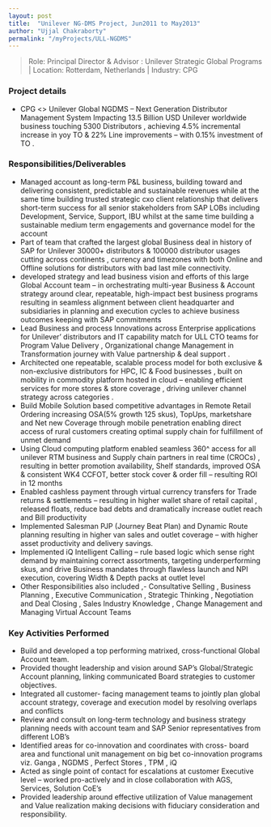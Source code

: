 ```yaml
---
layout: post
title:  "Unilever NG-DMS Project, Jun2011 to May2013"
author: "Ujjal Chakraborty"
permalink: "/myProjects/ULL-NGDMS"
---
```


>Role: Principal Director  & Advisor : Unilever Strategic Global Programs | Location: Rotterdam, Netherlands |
Industry: CPG

### Project details
- CPG <> Unilever Global NGDMS – Next Generation Distributor Management System
Impacting 13.5 Billion USD Unilever worldwide business touching 5300 Distributors , achieving 4.5% incremental increase in yoy TO & 22% Line improvements – with 0.15% investment of TO .

### Responsibilities/Deliverables
- Managed account as long-term P&L business, building toward and delivering consistent,  predictable and sustainable  revenues  while  at  the  same  time  building  trusted  strategic  cxo  client   relationship  that delivers short-term success for all senior stakeholders from SAP LOBs including  Development, Service, Support, IBU whilst at the same time building a sustainable medium term  engagements and governance model for the account
- Part  of  team  that  crafted  the  largest  global  Business  deal  in  history  of  SAP  for  Unilever  30000+ distributors & 100000 distributor usages cutting across continents ,  currency and timezones with   both Online and Offline solutions for distributors with bad last mile connectivity.
- developed  strategy  and  lead  business  vision  and  efforts  of  this  large  Global  Account  team  –  in orchestrating  multi-year   Business  &   Account  strategy  around  clear,   repeatable,   high-impact  best business  programs  resulting  in  seamless  alignment  between  client  headquarter  and  subsidiaries  in planning and execution cycles to achieve business outcomes keeping with SAP commitments
- Lead Business and process Innovations across Enterprise applications for Unilever’ distributors and  IT capability   match  for  ULL    CTO   teams  for     Program   Value   Delivery   ,   Organizational   change Management in Transformation journey with Value partnership & deal support .
- Architected one repeatable, scalable process model for both exclusive & non-exclusive distributors  for HPC,  IC  & Food  businesses  ,  built  on mobility in  commodity platform  hosted  in  cloud  –  enabling efficient  services  for   more   stores   &   store  coverage  ,   driving  unilever  channel  strategy    across categories .
- Build Mobile Solution based competitive advantages in Remote Retail Ordering   increasing   OSA(5% growth  125  skus),  TopUps,  marketshare and  Net  new  Coverage  through  mobile  penetration enabling direct access of  rural customers creating optimal supply chain for fulfillment  of unmet demand
- Using Cloud computing platform enabled seamless 360^ access for all unilever RTM business and  Supply chain partners in real time (CROCs) , resulting in better promotion availability, Shelf  standards, improved OSA & consistent WK4 CCFOT, better stock cover & order fill – resulting  ROI in 12 months
- Enabled  cashless  payment   through  virtual   currency  transfers for   Trade   returns  &  settlements – resulting in  higher  wallet  share  of  retail  capital  ,  released  floats,  reduce  bad  debts  and  dramatically increase outlet reach and Bill productivity
- Implemented Salesman PJP (Journey Beat Plan) and Dynamic Route planning resulting in higher  van sales and outlet coverage – with higher asset productivity and delivery savings.
- Implemented iQ Intelligent Calling – rule based logic which sense right demand by maintaining  correct assortments, targeting underperforming skus, and drive Business mandates through flawless  launch and NPI execution, covering Width & Depth packs at outlet level
- Other Responsibilities also included ,- Consultative Selling , Business   Planning   ,   Executive Communication  ,  Strategic  Thinking  ,  Negotiation  and  Deal  Closing  ,  Sales  Industry  Knowledge  , Change Management and Managing Virtual Account Teams

### Key Activities Performed
- Build and developed a top performing matrixed, cross-functional Global Account team.
- Provided thought leadership and vision around SAP’s Global/Strategic Account planning, linking communicated Board strategies to customer objectives.
- Integrated all customer- facing management teams to jointly plan global account strategy, coverage  and execution model by resolving overlaps and conflicts
- Review and consult on long-term technology and business strategy planning needs with account  team and SAP Senior representatives from different LOB’s
- Identified areas  for  co-innovation and  coordinates with  cross-  board  area  and  functional unit management on big bet co-innovation programs viz. Ganga , NGDMS , Perfect Stores , TPM , iQ
- Acted as single point of contact for escalations at customer Executive level – worked pro-actively  and in close collaboration with AGS, Services, Solution CoE’s
- Provided  leadership  around  effective  utilization  of  Value  management  and  Value  realization making decisions with fiduciary consideration and responsibility.
